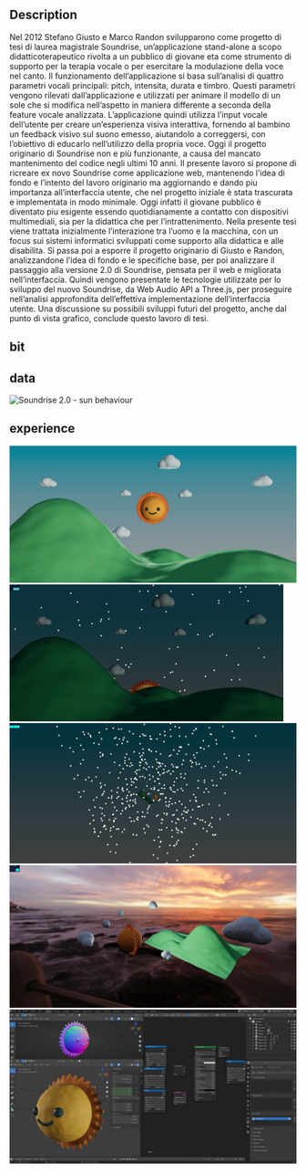 ## Description
Nel 2012 Stefano Giusto e Marco Randon svilupparono come progetto di tesi di laurea magistrale Soundrise, un’applicazione stand-alone a scopo didatticoterapeutico rivolta a un pubblico di giovane eta come strumento di supporto per la terapia vocale o per esercitare la modulazione della voce nel canto. Il funzionamento dell’applicazione si basa sull’analisi di quattro parametri vocali principali: pitch, intensita, durata e timbro. Questi parametri vengono rilevati dall’applicazione e utilizzati per animare il modello di un sole che si modifica nell’aspetto in maniera differente a seconda della feature vocale analizzata.
L’applicazione quindi utilizza l’input vocale dell’utente per creare un’esperienza visiva interattiva, fornendo al bambino un feedback visivo sul suono emesso, aiutandolo a correggersi, con l’obiettivo di educarlo nell’utilizzo della propria voce.
Oggi il progetto originario di Soundrise non e più funzionante, a causa del mancato mantenimento del codice negli ultimi 10 anni.
Il presente lavoro si propone di ricreare ex novo Soundrise come applicazione web, mantenendo l’idea di fondo e l’intento del lavoro originario ma aggiornando e dando piu importanza all’interfaccia utente, che nel progetto iniziale è stata trascurata e implementata in modo minimale. Oggi infatti il giovane pubblico è diventato piu esigente essendo quotidianamente a contatto con dispositivi multimediali, sia per la didattica che per l’intrattenimento.
Nella presente tesi viene trattata inizialmente l’interazione tra l’uomo e la macchina, con un focus sui sistemi informatici sviluppati come supporto alla didattica
e alle disabilita. Si passa poi a esporre il progetto originario di Giusto e Randon, analizzandone l’idea di fondo e le specifiche base, per poi analizzare il passaggio alla versione 2.0 di Soundrise, pensata per il web e migliorata nell’interfaccia.
Quindi vengono presentate le tecnologie utilizzate per lo sviluppo del nuovo Soundrise, da Web Audio API a Three.js, per proseguire nell’analisi approfondita dell’effettiva implementazione dell’interfaccia utente. Una discussione su possibili sviluppi futuri del progetto, anche dal punto di vista grafico, conclude questo lavoro di tesi.
## bit

## data
![Soundrise 2.0 - sun behaviour](https://github.com/zGiada/soundrise-application/blob/main/2012_Turetta/data/schema-sunbehaviour.png)  

## experience
![SoundRise PD patch](https://github.com/zGiada/soundrise-application/blob/main/2023_Turetta/experience/nuova%20interfaccia.png)  
![SoundRise Control Console](https://github.com/zGiada/soundrise-application/blob/main/2023_Turetta/experience/nuova%20interfaccia%20-%20buio.png)  
![A PC running soundrise](https://github.com/zGiada/soundrise-application/blob/main/2023_Turetta/experience/nuova%20interfaccia%20-%20cielo%20stellato.png)  
![SoundRise grphical apprence 1](https://github.com/zGiada/soundrise-application/blob/main/2023_Turetta/experience/threejs.png)  
![SoundRise grphical apprence 2](https://github.com/zGiada/soundrise-application/blob/main/2023_Turetta/experience/blender.png)